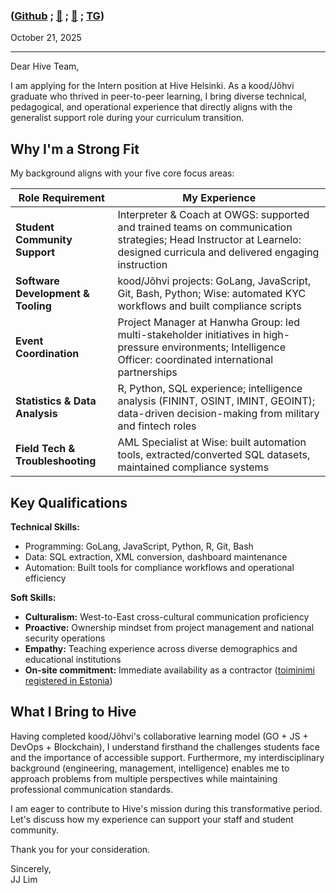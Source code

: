 ### **([Github](https://github.com/bob-606/) ; [📲](tel:+37258802547) ; [📧](mailto:kood@jjl.ch) ; [TG](https://t.me/musubito))**

October 21, 2025

---

Dear Hive Team,

I am applying for the Intern position at Hive Helsinki. As a kood/Jõhvi graduate who thrived in peer-to-peer learning, I bring diverse technical, pedagogical, and operational experience that directly aligns with the generalist support role during your curriculum transition.

## Why I'm a Strong Fit

My background aligns with your five core focus areas:

| **Role Requirement** | **My Experience** |
|---------------------|------------------|
| **Student Community Support** | Interpreter & Coach at OWGS: supported and trained teams on communication strategies; Head Instructor at Learnelo: designed curricula and delivered engaging instruction |
| **Software Development & Tooling** | kood/Jõhvi projects: GoLang, JavaScript, Git, Bash, Python; Wise: automated KYC workflows and built compliance scripts |
| **Event Coordination** | Project Manager at Hanwha Group: led multi-stakeholder initiatives in high-pressure environments; Intelligence Officer: coordinated international partnerships |
| **Statistics & Data Analysis** | R, Python, SQL experience; intelligence analysis (FININT, OSINT, IMINT, GEOINT); data-driven decision-making from military and fintech roles |
| **Field Tech & Troubleshooting** | AML Specialist at Wise: built automation tools, extracted/converted SQL datasets, maintained compliance systems |

## Key Qualifications

**Technical Skills:**
- Programming: GoLang, JavaScript, Python, R, Git, Bash
- Data: SQL extraction, XML conversion, dashboard maintenance
- Automation: Built tools for compliance workflows and operational efficiency

**Soft Skills:**
- **Culturalism:** West-to-East cross-cultural communication proficiency
- **Proactive:** Ownership mindset from project management and national security operations
- **Empathy:** Teaching experience across diverse demographics and educational institutions
- **On-site commitment:** Immediate availability as a contractor ([toiminimi registered in Estonia](https://ariregister.rik.ee/eng/company/16532236/Jun-J-Lim))

## What I Bring to Hive

Having completed kood/Jõhvi's collaborative learning model (GO + JS + DevOps + Blockchain), I understand firsthand the challenges students face and the importance of accessible support. Furthermore, my interdisciplinary background (engineering, management, intelligence) enables me to approach problems from multiple perspectives while maintaining professional communication standards.

I am eager to contribute to Hive's mission during this transformative period. Let's discuss how my experience can support your staff and student community.

Thank you for your consideration.

Sincerely,  
JJ Lim
